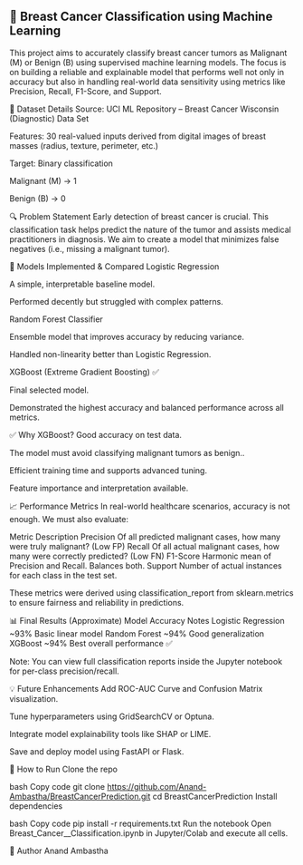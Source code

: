 ## 🧬 Breast Cancer Classification using Machine Learning
This project aims to accurately classify breast cancer tumors as Malignant (M) or Benign (B) using supervised machine learning models. The focus is on building a reliable and explainable model that performs well not only in accuracy but also in handling real-world data sensitivity using metrics like Precision, Recall, F1-Score, and Support.

📂 Dataset Details
Source: UCI ML Repository – Breast Cancer Wisconsin (Diagnostic) Data Set

Features: 30 real-valued inputs derived from digital images of breast masses (radius, texture, perimeter, etc.)

Target: Binary classification

Malignant (M) → 1

Benign (B) → 0

🔍 Problem Statement
Early detection of breast cancer is crucial. This classification task helps predict the nature of the tumor and assists medical practitioners in diagnosis. We aim to create a model that minimizes false negatives (i.e., missing a malignant tumor).

🧪 Models Implemented & Compared
Logistic Regression

A simple, interpretable baseline model.

Performed decently but struggled with complex patterns.

Random Forest Classifier

Ensemble model that improves accuracy by reducing variance.

Handled non-linearity better than Logistic Regression.

XGBoost (Extreme Gradient Boosting) ✅

Final selected model.

Demonstrated the highest accuracy and balanced performance across all metrics.

✅ Why XGBoost?
Good accuracy on test data.

The model must avoid classifying malignant tumors as benign..

Efficient training time and supports advanced tuning.

Feature importance and interpretation available.

📈 Performance Metrics
In real-world healthcare scenarios, accuracy is not enough. We must also evaluate:

Metric	Description
Precision	Of all predicted malignant cases, how many were truly malignant? (Low FP)
Recall	Of all actual malignant cases, how many were correctly predicted? (Low FN)
F1-Score	Harmonic mean of Precision and Recall. Balances both.
Support	Number of actual instances for each class in the test set.

These metrics were derived using classification_report from sklearn.metrics to ensure fairness and reliability in predictions.

📊 Final Results (Approximate)
Model	Accuracy	Notes
Logistic Regression	~93%	Basic linear model
Random Forest	~94%	Good generalization
XGBoost	~94%	Best overall performance ✅

Note: You can view full classification reports inside the Jupyter notebook for per-class precision/recall.

💡 Future Enhancements
Add ROC-AUC Curve and Confusion Matrix visualization.

Tune hyperparameters using GridSearchCV or Optuna.

Integrate model explainability tools like SHAP or LIME.

Save and deploy model using FastAPI or Flask.

🧰 How to Run
Clone the repo

bash
Copy code
git clone https://github.com/Anand-Ambastha/BreastCancerPrediction.git
cd BreastCancerPrediction
Install dependencies

bash
Copy code
pip install -r requirements.txt
Run the notebook
Open Breast_Cancer__Classification.ipynb in Jupyter/Colab and execute all cells.

🧠 Author
Anand Ambastha
